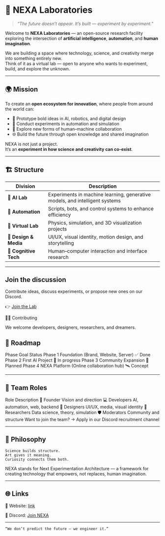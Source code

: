 # 🧠 NEXA Laboratories

> _“The future doesn’t appear. It’s built — experiment by experiment.”_

Welcome to **NEXA Laboratories** — an open-source research facility exploring the intersection of **artificial intelligence**, **automation**, and **human imagination**.

We are building a space where technology, science, and creativity merge into something entirely new.  
Think of it as a virtual lab — open to anyone who wants to experiment, build, and explore the unknown.

---

## 🌍 Mission

To create an **open ecosystem for innovation**, where people from around the world can:
- 🧩 Prototype bold ideas in AI, robotics, and digital design  
- 🔬 Conduct experiments in automation and simulation  
- 🎨 Explore new forms of human–machine collaboration  
- 🌐 Build the future through open knowledge and shared imagination  

NEXA is not just a project.  
It’s an **experiment in how science and creativity can co-exist**.

---

## 🏗️ Structure

| Division | Description |
|-----------|--------------|
| 🤖 **AI Lab** | Experiments in machine learning, generative models, and intelligent systems |
| 🧩 **Automation** | Scripts, bots, and control systems to enhance efficiency |
| 🔬 **Virtual Lab** | Physics, simulation, and 3D visualization projects |
| 🎨 **Design & Media** | UI/UX, visual identity, motion design, and storytelling |
| 🧠 **Cognitive Tech** | Human–computer interaction and interface research |

---

## Join the discussion

Contribute ideas, discuss experiments, or propose new ones on our Discord.

👉 [Join the Lab](https://discord.gg/AQXVHsXmEe)

🧑‍🔬 Contributing

We welcome developers, designers, researchers, and dreamers.

## 🧭 Roadmap
Phase	Goal	Status
Phase 1	Foundation (Brand, Website, Server)    ✅ Done
Phase 2	First AI Project    🧪 In progress
Phase 3	Community Expansion    🚧 Planned
Phase 4	NEXA Platform (Online collaboration hub)	🛰️ Concept

---

## 🧩 Team Roles
Role	Description
👑 Founder	Vision and direction
💻 Developers	AI, automation, web, backend
🎨 Designers	UI/UX, media, visual identity
🧠 Researchers	Data science, theory, simulation
🛡️ Moderators	Community and structure
Want to join the team?
→ Apply in our Discord recruitment channel

---

## 🧬 Philosophy

    Science builds structure.
    Art gives it meaning.
    Curiosity connects them both.

NEXA stands for Next Experimentation Architecture — a framework for creating technology that empowers, not replaces, human imagination.

---

## 🌐 Links

🧠 Website: [link](https://nexa-lab.pages.dev/)

💬 Discord: [Join NEXA](https://discord.gg/AQXVHsXmEe)

---

    “We don’t predict the future — we engineer it.”
